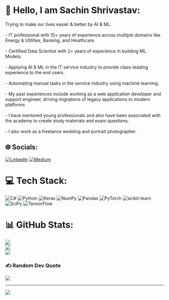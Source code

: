 # 💫 Hello, I am Sachin Shrivastav:
Trying to make our lives easier & better by AI & ML.<br><br>- IT professional with 10+ years of experience across multiple domains like Energy & Utilities, Banking, and Healthcare.<br><br>- Certified Data Scientist with 2+ years of experience in building ML Models.<br><br>- Applying AI & ML in the IT service industry to provide class-leading experience to the end users.<br><br>- Automating manual tasks in the service industry using machine learning.<br><br>- My past experiences include working as a web application developer and support engineer, driving migrations of legacy applications to modern platforms<br><br>- I have mentored young professionals and also have been associated with the academy to create study materials and exam questions.<br><br>- I also work as a freelance wedding and portrait photographer.


## 🌐 Socials:
[![LinkedIn](https://img.shields.io/badge/LinkedIn-%230077B5.svg?logo=linkedin&logoColor=white)](https://linkedin.com/in/sachinxshrivastav) [![Medium](https://img.shields.io/badge/Medium-12100E?logo=medium&logoColor=white)](https://medium.com/@sachinxshrivastav) 

# 💻 Tech Stack:
![C#](https://img.shields.io/badge/c%23-%23239120.svg?style=flat&logo=c-sharp&logoColor=white) ![Python](https://img.shields.io/badge/python-3670A0?style=flat&logo=python&logoColor=ffdd54) ![Keras](https://img.shields.io/badge/Keras-%23D00000.svg?style=flat&logo=Keras&logoColor=white) ![NumPy](https://img.shields.io/badge/numpy-%23013243.svg?style=flat&logo=numpy&logoColor=white) ![Pandas](https://img.shields.io/badge/pandas-%23150458.svg?style=flat&logo=pandas&logoColor=white) ![PyTorch](https://img.shields.io/badge/PyTorch-%23EE4C2C.svg?style=flat&logo=PyTorch&logoColor=white) ![scikit-learn](https://img.shields.io/badge/scikit--learn-%23F7931E.svg?style=flat&logo=scikit-learn&logoColor=white) ![SciPy](https://img.shields.io/badge/SciPy-%230C55A5.svg?style=flat&logo=scipy&logoColor=%white) ![TensorFlow](https://img.shields.io/badge/TensorFlow-%23FF6F00.svg?style=flat&logo=TensorFlow&logoColor=white)
# 📊 GitHub Stats:
![](https://github-readme-stats.vercel.app/api?username=sachinxshrivastav&theme=default&hide_border=false&include_all_commits=true&count_private=true)<br/>
![](https://github-readme-streak-stats.herokuapp.com/?user=sachinxshrivastav&theme=default&hide_border=false)<br/>
![](https://github-readme-stats.vercel.app/api/top-langs/?username=sachinxshrivastav&theme=default&hide_border=false&include_all_commits=true&count_private=true&layout=compact)

### ✍️ Random Dev Quote
![](https://quotes-github-readme.vercel.app/api?type=horizontal&theme=radical)

---
[![](https://visitcount.itsvg.in/api?id=sachinxshrivastav&icon=0&color=0)](https://visitcount.itsvg.in)

